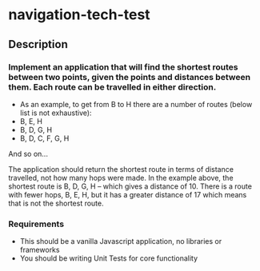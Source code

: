 # navigation-tech-test

## Description

### Implement an application that will find the shortest routes between two points, given the points and distances between them. Each route can be travelled in either direction.

* As an example, to get from B to H there are a number of routes (below list is not exhaustive):
* B, E, H
* B, D, G, H
* B, D, C, F, G, H 

And so on... <br>

The application should return the shortest route in terms of distance travelled, not how many hops were made. In the example above, the shortest route is B, D, G, H – which gives a distance of 10. There is a route with fewer hops, B, E, H, but it has a greater distance of 17 which means that is not the shortest route.

### Requirements
* This should be a vanilla Javascript application, no libraries or frameworks
* You should be writing Unit Tests for core functionality

